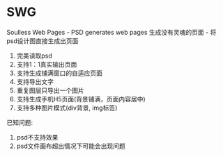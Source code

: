 # SWG
Soulless Web Pages - PSD generates web pages
生成没有灵魂的页面   -  将psd设计图直接生成出页面


1. 完美读取psd
2. 支持1：1真实输出页面
3. 支持生成铺满窗口的自适应页面
4. 支持导出文字
5. 重复图层只导出一个图片
6. 支持生成手机H5页面(背景铺满，页面内容居中)
7. 支持多种图片模式(div背景, img标签)


已知问题:
1. psd不支持效果
2. psd文件画布超出情况下可能会出现问题
